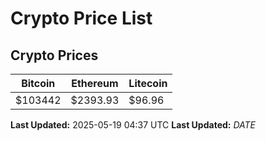 # Crypto Price List

## Crypto Prices
| Bitcoin | Ethereum | Litecoin |
| ------- | -------- | -------- |
| $103442 | $2393.93 | $96.96 |
**Last Updated:** 2025-05-19 04:37 UTC
**Last Updated:** $DATE$
